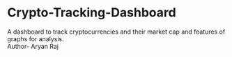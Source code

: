 # Crypto-Tracking-Dashboard
A dashboard to track cryptocurrencies and their market cap and features of graphs for analysis.
<br>
Author- Aryan Raj
